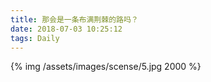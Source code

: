 ```yaml
---
title: 那会是一条布满荆棘的路吗？
date: 2018-07-03 10:25:12
tags: Daily
---
```

{% img /assets/images/scense/5.jpg 2000 %}